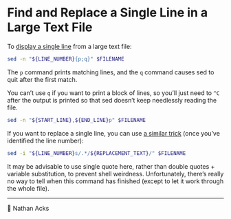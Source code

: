 # Find and Replace a Single Line in a Large Text File

To [display a single line](http://stackoverflow.com/a/2796347) from a large text file:

```bash
sed -n "${LINE_NUMBER}{p;q}" $FILENAME
```

The `p` command prints matching lines, and the `q` command causes sed to quit after the first match.

You can’t use `q` if you want to print a block of lines, so you’ll just need to `^C` after the output is printed so that sed doesn’t keep needlessly reading the file.

```bash
sed -n "${START_LINE},${END_LINE}p" $FILENAME
```

If you want to replace a single line, you can use [a similar trick](http://stackoverflow.com/a/11145362) (once you’ve identified the line number):

```bash
sed -i "${LINE_NUMBER}s/.*/${REPLACEMENT_TEXT}/" $FILENAME
```

It may be advisable to use single quote here, rather than double quotes + variable substitution, to prevent shell weirdness. Unfortunately, there’s really no way to tell when this command has finished (except to let it work through the whole file).

- - - -

👤 Nathan Acks
